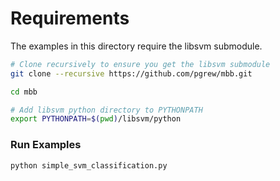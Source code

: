 # Requirements

The examples in this directory require the libsvm submodule.

```bash
# Clone recursively to ensure you get the libsvm submodule
git clone --recursive https://github.com/pgrew/mbb.git

cd mbb

# Add libsvm python directory to PYTHONPATH
export PYTHONPATH=$(pwd)/libsvm/python
```

### Run Examples

`python simple_svm_classification.py`
